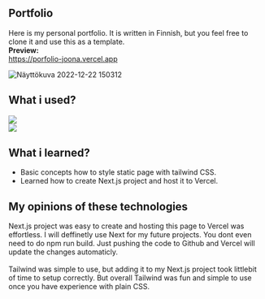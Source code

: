 ## Portfolio
Here is my personal portfolio. It is written in Finnish, but you feel free to clone it and use this as a template. <br>
<b>Preview:</b> <br>
https://porfolio-joona.vercel.app


![Näyttökuva 2022-12-22 150312](https://user-images.githubusercontent.com/90967564/209140443-57f9ceb8-e11c-4701-a034-320a2ceb0dc4.png)


## What i used?
![](https://img.shields.io/badge/next.js-000000?style=for-the-badge&logo=nextdotjs&logoColor=white) <br>
![](https://img.shields.io/badge/Tailwind_CSS-38B2AC?style=for-the-badge&logo=tailwind-css&logoColor=white)
## What i learned?
- Basic concepts how to style static page with tailwind CSS.
- Learned how to create Next.js project and host it to Vercel.
## My opinions of these technologies
Next.js project was easy to create and hosting this page to Vercel was effortless. I will deffinetly use Next for my future projects. You dont even need to do npm run build. Just pushing the code to Github and Vercel will update the changes automaticly.<br> <br>
Tailwind was simple to use, but adding it to my Next.js project took littlebit of time to setup correctly. But overall Tailwind was fun and simple to use once you have experience with plain CSS.



